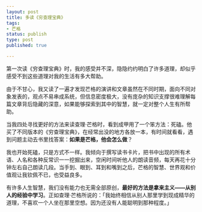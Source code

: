 ```yaml
--- 
layout: post
title: 多读《穷查理宝典》
tags: 
- 芒格
status: publish
type: post
published: true

---
```


第一次读《穷查理宝典》时，我的感受并不深，隐隐约约明白了许多道理，却似乎感受不到这些道理对我的生活有多大帮助。

由于不甘心，我又读了一遍才发现芒格的演讲和文章虽然在不同时期，面向不同对象发表的，观点不易串成系统，但信息密度极大，没有庞杂的知识支撑很难理解每篇文章背后隐藏的深意，如果能够探索到其中的智慧，就一定对整个人生有所帮助。

当我四处寻找更好的方法来读查理·芒格时，看到成甲用了一个笨方法：死磕。他买了不同版本的《穷查理宝典》，在经常出没的地方各放一本，有时间就看看，遇到问题主动去书里找答案：**如果是芒格，他会怎么做**？

我也开始死磕，只是方式不一样。我倾向于撰写读书卡片，把书中出现的所有术语、人名和各种反常识一一挖掘出来，空闲时间听他人的朗读音频，每天再花十分钟左右自己朗读几段。当手到、眼到、耳到和嘴到之后，芒格的智慧、世界观和价值观让我钦佩不已，也受益良多。

有许多人生智慧，我们没有能力也无需全部原创，**最好的方法是拿来主义——从别人的经验中学习**。正如查理·芒格所说的：「我始终相信从别人那里学到现成精华的道理，不喜欢一个人坐在那里空想。因为还没有人能聪明到那种程度。」
